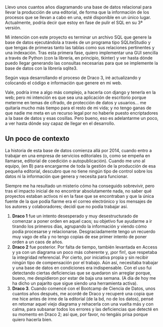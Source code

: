 Llevo unos cuantos años diagramando una base de datos relacional para llevar la producción de una editorial, de forma que la información de los procesos que se llevan a cabo en una, esté disponible en un único lugar. Actualmente, podría decir que estoy en fase de pulir el SQL en su 3ª versión.

Mi intención con este proyecto es terminar un archivo SQL que genere la base de datos ejecutándola a través de un programa tipo SQLiteStudio y que tengas de primeras tanto las tablas como sus relaciones pertinentes y una indexación. Tras esta primera fase, quiero implementar una GUI sencilla a través de Python (con la librería, en principio, tkinter) y ver hasta dónde puedo llegar generando las consultas necesarias para que se implemente la base de datos con la librería sqlite3.

Según vaya desarrollando el proceso de Draco 3, iré actualizando y colocando el código e información que genere en mi web.

Vale, podría irme a algo más complejo, a hacerla con django y tenerla en la web; pero mi intención es que sea una aplicación de escritorio porque meterme en temas de cifrado, de protección de datos y usuarios... me quitaría mucho más tiempo para el resto de mi vida; y no tengo ganas de que nadie me meta en un recurso legal por no haberle puesto encriptadores a la base de datos y esas cosillas. Pero bueno, eso es adelantarme un poco, a ver hasta dónde soy capaz de llegar en el desarrollo.

## Un poco de contexto

La historia de esta base de datos comienza allá por 2014, cuando entro a trabajar en una empresa de servicios editoriales (o, como se empeña en llamarse, editorial de coedición o autopublicación). Cuando me uno al equipo, (en B) para encargarme de toda la gestión de la producción de esa pequeña editorial, descubro que no tiene ningún tipo de control sobre los datos ni la información que genera y necesita para funcionar.

Siempre me ha resultado un misterio cómo ha conseguido sobrevivir, pero tras el impacto inicial de no encontrar absolutamente nada, no saber qué proyectos estaban activos ni en la fase que se encontraban y que la única fuente de la que podía fiarme era el correo electrónico y los mensajes de los autores y colaboradores; decidí que no podía trabajar así.

1. **Draco 1** fue un intento desesperado y muy desestructurado de comenzar a poner orden en aquel caos; su objetivo fue ayudarme a ir tirando los primeros días, agrupando la información y viendo cómo podía procesarse y relacionarse. Desgraciadamente tengo un recuerdo muy vago de ella y no tengo copias de ese primer intento de poner orden a un caos de años.
2. **Draco 2** fue posterior. Por falta de tiempo, también levantada en Access y ya con un diagrama un poco más coherente y, ¡por fin!, que respetaba la integridad referencial. Por cierto, por iniciativa propia y sin recibir ningún tipo de compensación por el trabajo. Aún así, necesitaba trabajar y una base de datos en condiciones era indispensable. Con el uso fui detectando ciertas deficiencias que se quedaron sin arreglar porque, bueno, me despidieron por estar de baja una semana. (A día de hoy me ha dicho un pajarito que sigue siendo una herramienta activa).
3. **Draco 3**. Cuando comencé con el Bootcamp de Ciencia de Datos, unos cuantos años después, me acordé de Draco y recuperé una copia que me hice antes de irme de la editorial (de la bd, no de los datos), pensé en retomar aquel viejo diagrama y rehacerla con una vuelta más y con calma, para subsanar todos los errores y las deficiencias que detecté en su momento en Draco 2; así que, por favor, no tengáis prisa porque quiero hacerla bien.
